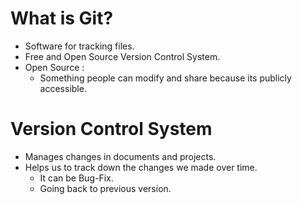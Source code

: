  What is Git?
  = 
  + Software for tracking files.
  + Free and Open Source Version Control System.
  + Open Source :
    + Something people can modify and share because its publicly accessible.

Version Control System
=

+ Manages changes in documents and projects.
+ Helps us to track down the changes we made over time.
    + It can be Bug-Fix.
    +  Going back to previous version.
